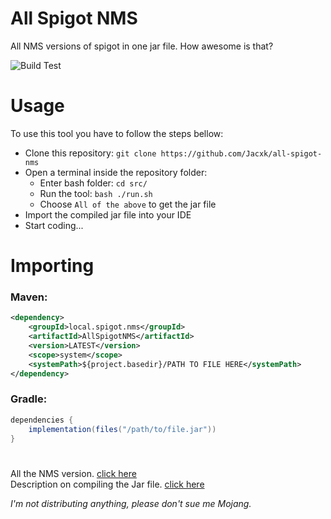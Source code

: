 # All Spigot NMS
All NMS versions of spigot in one jar file. How awesome is that?

![Build Test](https://github.com/Jacxk/all-spigot-nms/workflows/Build%20Test/badge.svg)

# Usage
To use this tool you have to follow the steps bellow:
* Clone this repository: `git clone https://github.com/Jacxk/all-spigot-nms`
* Open a terminal inside the repository folder:
  * Enter bash folder: `cd src/`
  * Run the tool: `bash ./run.sh`
  * Choose `All of the above` to get the jar file
* Import the compiled jar file into your IDE
* Start coding...

# Importing
### Maven:
```xml
<dependency>
    <groupId>local.spigot.nms</groupId>
    <artifactId>AllSpigotNMS</artifactId>
    <version>LATEST</version>
    <scope>system</scope>
    <systemPath>${project.basedir}/PATH TO FILE HERE</systemPath>
</dependency>
```
### Gradle:
```groovy
dependencies {
    implementation(files("/path/to/file.jar"))
}
```

#
All the NMS version. [click here](/spigot_versions)\
Description on compiling the Jar file. [click here](/src)

*I'm not distributing anything, please don't sue me Mojang.*
